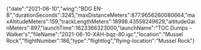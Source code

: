 {"date":"2021-06-10","wing":"BDG EN-B","durationSeconds":3245,"maxDistanceMeters":877.9656260080664,"maxAltitudeMeters":159,"trackLengthMeters":18998.43558249629,"altitudeGainMeters":897,"launchTime":1623366323000,"launchName":"TOC Dumps - Walker's","fileName":"2021-06-10-XAH-bqz-80.igc","location":"Mussel Rock","flightNumber":186,"type":"flightlog","flying-location":"Mussel Rock"}
